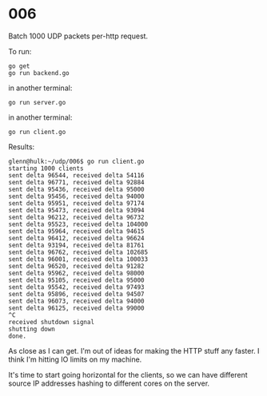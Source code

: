 # 006

Batch 1000 UDP packets per-http request.

To run:

```console
go get
go run backend.go
```

in another terminal:

```console
go run server.go
```

in another terminal:

```console
go run client.go
```

Results:

```console
glenn@hulk:~/udp/006$ go run client.go
starting 1000 clients
sent delta 96544, received delta 54116
sent delta 96771, received delta 92884
sent delta 95436, received delta 95000
sent delta 95456, received delta 94000
sent delta 95951, received delta 97174
sent delta 95473, received delta 93094
sent delta 96212, received delta 96732
sent delta 95523, received delta 104000
sent delta 95964, received delta 94615
sent delta 96412, received delta 96624
sent delta 93194, received delta 81761
sent delta 96762, received delta 102685
sent delta 96001, received delta 100033
sent delta 96520, received delta 91282
sent delta 95962, received delta 98000
sent delta 95105, received delta 95000
sent delta 95542, received delta 97493
sent delta 95896, received delta 94507
sent delta 96073, received delta 94000
sent delta 96125, received delta 99000
^C
received shutdown signal
shutting down
done.
```

As close as I can get. I'm out of ideas for making the HTTP stuff any faster. I think I'm hitting IO limits on my machine.

It's time to start going horizontal for the clients, so we can have different source IP addresses hashing to different cores on the server.

